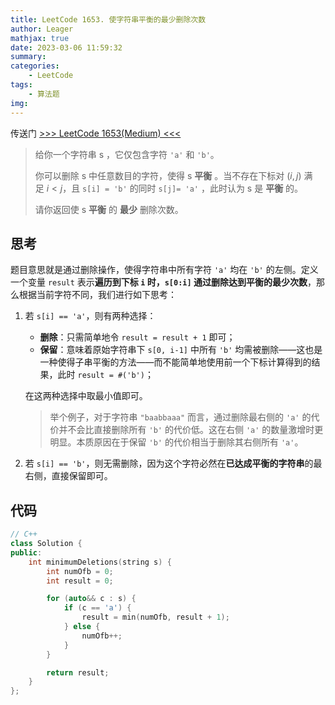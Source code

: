 ```yaml
---
title: LeetCode 1653. 使字符串平衡的最少删除次数
author: Leager
mathjax: true
date: 2023-03-06 11:59:32
summary:
categories:
    - LeetCode
tags:
    - 算法题
img:
---
```


传送门 [>>> LeetCode 1653(Medium) <<<](https://leetcode.cn/problems/minimum-deletions-to-make-string-balanced/)

<!--more-->

> 给你一个字符串 s ，它仅包含字符 `'a'` 和 `'b'​​​`​。
>
> 你可以删除 s 中任意数目的字符，使得 s **平衡** 。当不存在下标对 $(i, j)$ 满足 $i < j$，且 `s[i] = 'b'` 的同时 `s[j]= 'a'` ，此时认为 s 是 **平衡** 的。
>
> 请你返回使 s **平衡** 的 **最少** 删除次数。

## 思考

题目意思就是通过删除操作，使得字符串中所有字符 `'a'` 均在 `'b'` 的左侧。定义一个变量 `result` 表示**遍历到下标 `i` 时，`s[0:i]` 通过删除达到平衡的最少次数**，那么根据当前字符不同，我们进行如下思考：

1. 若 `s[i] == 'a'`，则有两种选择：
   - **删除**：只需简单地令 `result = result + 1` 即可；
   - **保留**：意味着原始字符串下 `s[0, i-1]` 中所有 `'b'` 均需被删除——这也是一种使得子串平衡的方法——而不能简单地使用前一个下标计算得到的结果，此时 `result = #('b')`；
 
    在这两种选择中取最小值即可。

    > 举个例子，对于字符串 `"baabbaaa"` 而言，通过删除最右侧的 `'a'` 的代价并不会比直接删除所有 `'b'` 的代价低。这在右侧 `'a'` 的数量激增时更明显。本质原因在于保留 `'b'` 的代价相当于删除其右侧所有 `'a'`。

2. 若 `s[i] == 'b'`，则无需删除，因为这个字符必然在**已达成平衡的字符串**的最右侧，直接保留即可。

## 代码

```c++
// C++
class Solution {
public:
    int minimumDeletions(string s) {
        int numOfb = 0;
        int result = 0;

        for (auto&& c : s) {
            if (c == 'a') {
                result = min(numOfb, result + 1);
            } else {
                numOfb++;
            }
        }

        return result;
    }
};
```